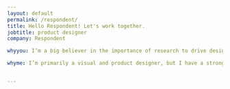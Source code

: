 ```yaml
---
layout: default
permalink: /respondent/
title: Hello Respondent! Let's work together.
jobtitle: product designer
company: Respondent

whyyou: I’m a big believer in the importance of research to drive design and product decisions. I’ve led a number of different user research initiatives, and I know that one of the most difficult parts of the process is recruiting and scheduling participants. I’m excited by the work Respondent is doing to revolutionise and improve that process, and would love to help drive that forward.

whyme: I’m primarily a visual and product designer, but I have a strong technical background and a wide-ranging general knowledge that allows me to approach my work in a holistic way. I care deeply about diversity and inclusivity in tech and frequently speak at events across the world. My career has been marked by a continued process of experimentation and innovation, bringing new ideas to every project I join.


---
```

